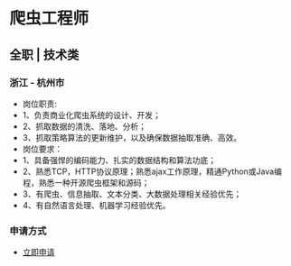 
# 爬虫工程师
## 全职  |  技术类
### 浙江 - 杭州市

- 岗位职责:
- 1、负责商业化爬虫系统的设计、开发；
- 2、抓取数据的清洗、落地、分析；
- 3、抓取策略算法的更新维护，以及确保数据抽取准确、高效。
- 岗位要求：
- 1、具备强悍的编码能力、扎实的数据结构和算法功底；
- 2、熟悉TCP，HTTP协议原理；熟悉ajax工作原理，精通Python或Java编程，熟悉一种开源爬虫框架和源码；
- 3、有爬虫、信息抽取、文本分类、大数据处理相关经验优先；
- 4、有自然语言处理、机器学习经验优先。
### 申请方式
- <a href="mailto:hr@tuya.com" title=yourName-爬虫工程师>立即申请</a>